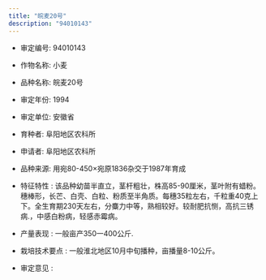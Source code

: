 ```yaml
---
title: "皖麦20号"
description: "94010143"
---
```

* 审定编号:  94010143

*  作物名称:  小麦

*  品种名称:  皖麦20号

*  审定年份:  1994

*  审定单位:  安徽省

* 育种者:    阜阳地区农科所

*  申请者:    阜阳地区农科所

*  品种来源:  用宛80-450×宛原1836杂交于1987年育成

*  特征特性 : 
该品种幼苗半直立，茎杆粗壮，株高85-90厘米，茎叶附有蜡粉。穗棒形，长芒、白壳、白粒、粉质至半角质。每穗35粒左右，千粒重40克上下。全生育期230天左右，分麋力中等，熟相较好。较耐肥抗恻，高抗三锈病.，中感白粉病，轻感赤霉病。
 
*  产量表现 : 
一般亩产350一400公斤.

*  栽培技术要点 : 
一般淮北地区10月中旬播种，亩播量8-10公斤。

*  审定意见 : 

